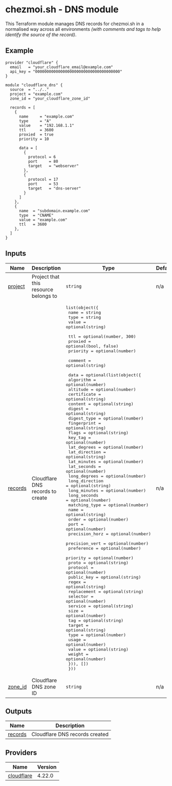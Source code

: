 # chezmoi.sh - DNS module

This Terraform module manages DNS records for chezmoi.sh in a normalised way across
all environments _(with comments and tags to help identify the source of the record)_.

<!-- BEGIN_TF_DOCS -->

## Example

```hcl
provider "cloudflare" {
  email   = "your_cloudflare_email@example.com"
  api_key = "0000000000000000000000000000000000000"
}

module "cloudflare_dns" {
  source  = "../.."
  project = "example.com"
  zone_id = "your_cloudflare_zone_id"

  records = [
    {
      name     = "example.com"
      type     = "A"
      value    = "192.168.1.1"
      ttl      = 3600
      proxied  = true
      priority = 10

      data = [
        {
          protocol = 6
          port     = 80
          target   = "webserver"
        },
        {
          protocol = 17
          port     = 53
          target   = "dns-server"
        }
      ]
    },
    {
      name  = "subdomain.example.com"
      type  = "CNAME"
      value = "example.com"
      ttl   = 3600
    },
  ]
}
```

## Inputs

| Name                                                   | Description                           | Type                                                                                                                                                                                                                                                                                                                                                                                                                                                                                                                                                                                                                                                                                                                                                                                                                                                                                                                                                                                                                                                                                                                                                                                                                                                                                                                                                                                                                                                                                                                                                                                                              | Default | Required |
| ------------------------------------------------------ | ------------------------------------- | ----------------------------------------------------------------------------------------------------------------------------------------------------------------------------------------------------------------------------------------------------------------------------------------------------------------------------------------------------------------------------------------------------------------------------------------------------------------------------------------------------------------------------------------------------------------------------------------------------------------------------------------------------------------------------------------------------------------------------------------------------------------------------------------------------------------------------------------------------------------------------------------------------------------------------------------------------------------------------------------------------------------------------------------------------------------------------------------------------------------------------------------------------------------------------------------------------------------------------------------------------------------------------------------------------------------------------------------------------------------------------------------------------------------------------------------------------------------------------------------------------------------------------------------------------------------------------------------------------------------- | ------- | :------: |
| <a name="input_project"></a> [project](#input_project) | Project that this resource belongs to | `string`                                                                                                                                                                                                                                                                                                                                                                                                                                                                                                                                                                                                                                                                                                                                                                                                                                                                                                                                                                                                                                                                                                                                                                                                                                                                                                                                                                                                                                                                                                                                                                                                          | n/a     |   yes    |
| <a name="input_records"></a> [records](#input_records) | Cloudflare DNS records to create      | <pre>list(object({<br> name = string<br> type = string<br> value = optional(string)<br><br> ttl = optional(number, 300)<br> proxied = optional(bool, false)<br> priority = optional(number)<br><br> comment = optional(string)<br><br> data = optional(list(object({<br> algorithm = optional(number)<br> altitude = optional(number)<br> certificate = optional(string)<br> content = optional(string)<br> digest = optional(string)<br> digest_type = optional(number)<br> fingerprint = optional(string)<br> flags = optional(string)<br> key_tag = optional(number)<br> lat_degrees = optional(number)<br> lat_direction = optional(string)<br> lat_minutes = optional(number)<br> lat_seconds = optional(number)<br> long_degrees = optional(number)<br> long_direction = optional(string)<br> long_minutes = optional(number)<br> long_seconds = optional(number)<br> matching_type = optional(number)<br> name = optional(string)<br> order = optional(number)<br> port = optional(number)<br> precision_horz = optional(number)<br> precision_vert = optional(number)<br> preference = optional(number)<br> priority = optional(number)<br> proto = optional(string)<br> protocol = optional(number)<br> public_key = optional(string)<br> regex = optional(string)<br> replacement = optional(string)<br> selector = optional(number)<br> service = optional(string)<br> size = optional(number)<br> tag = optional(string)<br> target = optional(string)<br> type = optional(number)<br> usage = optional(number)<br> value = optional(string)<br> weight = optional(number)<br> })), [])<br> }))</pre> | n/a     |   yes    |
| <a name="input_zone_id"></a> [zone_id](#input_zone_id) | Cloudflare DNS zone ID                | `string`                                                                                                                                                                                                                                                                                                                                                                                                                                                                                                                                                                                                                                                                                                                                                                                                                                                                                                                                                                                                                                                                                                                                                                                                                                                                                                                                                                                                                                                                                                                                                                                                          | n/a     |   yes    |

## Outputs

| Name                                                     | Description                    |
| -------------------------------------------------------- | ------------------------------ |
| <a name="output_records"></a> [records](#output_records) | Cloudflare DNS records created |

## Providers

| Name                                                                  | Version |
| --------------------------------------------------------------------- | ------- |
| <a name="provider_cloudflare"></a> [cloudflare](#provider_cloudflare) | 4.22.0  |

<!-- END_TF_DOCS -->
